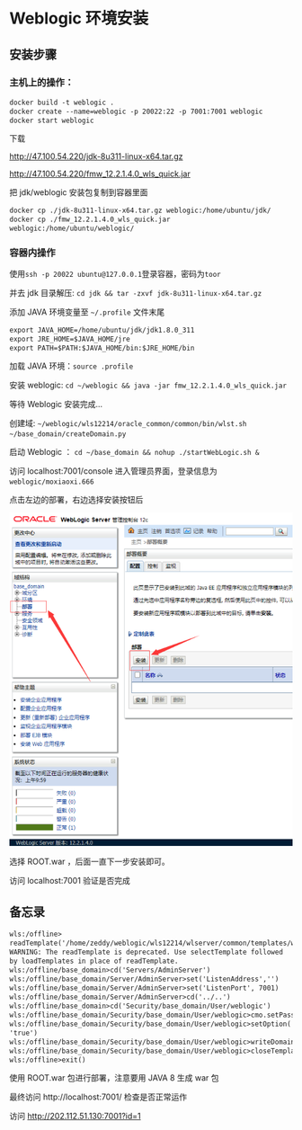 #	Weblogic 环境安装

##	安装步骤

###	主机上的操作：


```
docker build -t weblogic .
docker create --name=weblogic -p 20022:22 -p 7001:7001 weblogic
docker start weblogic
```

下载

http://47.100.54.220/jdk-8u311-linux-x64.tar.gz

http://47.100.54.220/fmw_12.2.1.4.0_wls_quick.jar

把 jdk/weblogic 安装包复制到容器里面

```
docker cp ./jdk-8u311-linux-x64.tar.gz weblogic:/home/ubuntu/jdk/
docker cp ./fmw_12.2.1.4.0_wls_quick.jar weblogic:/home/ubuntu/weblogic/
```



###	容器内操作

使用`ssh -p 20022 ubuntu@127.0.0.1`登录容器，密码为`toor`

并去 jdk 目录解压: `cd jdk && tar -zxvf jdk-8u311-linux-x64.tar.gz` 

添加 JAVA 环境变量至 `~/.profile` 文件末尾

```
export JAVA_HOME=/home/ubuntu/jdk/jdk1.8.0_311
export JRE_HOME=$JAVA_HOME/jre
export PATH=$PATH:$JAVA_HOME/bin:$JRE_HOME/bin
```

加载 JAVA 环境：`source .profile`

安装 weblogic: `cd ~/weblogic && java -jar fmw_12.2.1.4.0_wls_quick.jar`

等待 Weblogic 安装完成...

创建域:
`~/weblogic/wls12214/oracle_common/common/bin/wlst.sh ~/base_domain/createDomain.py`

启动 Weblogic ： `cd ~/base_domain && nohup ./startWebLogic.sh &`

访问 localhost:7001/console 进入管理员界面，登录信息为 `weblogic/moxiaoxi.666`

点击左边的部署，右边选择安装按钮后

![](./1.png)

选择 ROOT.war ，后面一直下一步安装即可。

访问 localhost:7001 验证是否完成



##	备忘录

```
wls:/offline> readTemplate('/home/zeddy/weblogic/wls12214/wlserver/common/templates/wls/wls.jar')
WARNING: The readTemplate is deprecated. Use selectTemplate followed by loadTemplates in place of readTemplate.
wls:/offline/base_domain>cd('Servers/AdminServer')
wls:/offline/base_domain/Server/AdminServer>set('ListenAddress','')
wls:/offline/base_domain/Server/AdminServer>set('ListenPort', 7001)
wls:/offline/base_domain/Server/AdminServer>cd('../..')
wls:/offline/base_domain>cd('Security/base_domain/User/weblogic')
wls:/offline/base_domain/Security/base_domain/User/weblogic>cmo.setPassword('moxiaoxi.666')
wls:/offline/base_domain/Security/base_domain/User/weblogic>setOption('OverwriteDomain', 'true')
wls:/offline/base_domain/Security/base_domain/User/weblogic>writeDomain('/home/zeddy/base_domain')
wls:/offline/base_domain/Security/base_domain/User/weblogic>closeTemplate()
wls:/offline>exit()
```



使用 ROOT.war 包进行部署，注意要用 JAVA 8 生成 war 包

最终访问 http://localhost:7001/ 检查是否正常运作

访问 http://202.112.51.130:7001?id=1